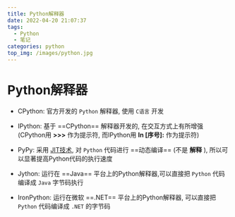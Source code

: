 ```yaml
---
title: Python解释器
date: 2022-04-20 21:07:37
tags:
  - Python
  - 笔记
categories: python
top_img: /images/python.jpg
---
```

# Python解释器

- CPython: 官方开发的 `Python` 解释器, 使用 `C语言` 开发

- IPython: 基于 ==CPython== 解释器开发的, 在交互方式上有所增强(CPython用 **>>>** 作为提示符, 而IPython用  **In [序号]:**  作为提示符)

- PyPy: 采用 [JIT技术](http://en.wikipedia.org/wiki/Just-in-time_compilation), 对 `Python` 代码进行 ==动态编译== (不是 **解释** ), 所以可以显著提高Python代码的执行速度

- Jython: 运行在 ==Java== 平台上的Python解释器,可以直接把 `Python` 代码编译成 `Java` 字节码执行

- IronPython: 运行在微软 ==.NET== 平台上的Python解释器, 可以直接把 `Python` 代码编译成 `.NET` 的字节码